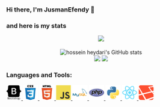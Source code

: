 ### Hi there, I'm JusmanEfendy 👋

### and here is my stats
<p align="center"><img src="https://www.codewars.com/users/JusmanEfendy/badges/large"/><br /><br />
  <img src="https://github-readme-stats.vercel.app/api?username=JusmanEfendy&show_icons=true&include_all_commits=true&theme=monokai" alt="hossein heydari's GitHub stats" /><br />
  <img src="https://github-readme-streak-stats.herokuapp.com?user=JusmanEfendy"/>
  <img src="https://github-readme-stats.vercel.app/api/top-langs/?username=JusmanEfendy&layout=compact&theme=monokai&langs_count=12"/><br />
</p>

<h3 align="left">Languages and Tools:</h3>
<p align="left"> <a href="https://getbootstrap.com" target="_blank" rel="noreferrer"> <img src="https://raw.githubusercontent.com/devicons/devicon/master/icons/bootstrap/bootstrap-plain-wordmark.svg" alt="bootstrap" width="40" height="40"/> </a> <a href="https://www.w3schools.com/css/" target="_blank" rel="noreferrer"> <img src="https://raw.githubusercontent.com/devicons/devicon/master/icons/css3/css3-original-wordmark.svg" alt="css3" width="40" height="40"/> </a> <a href="https://www.w3.org/html/" target="_blank" rel="noreferrer"> <img src="https://raw.githubusercontent.com/devicons/devicon/master/icons/html5/html5-original-wordmark.svg" alt="html5" width="40" height="40"/> </a>  <a href="https://developer.mozilla.org/en-US/docs/Web/JavaScript" target="_blank" rel="noreferrer"> <img src="https://raw.githubusercontent.com/devicons/devicon/master/icons/javascript/javascript-original.svg" alt="javascript" width="40" height="40"/> </a> <a href="https://www.mysql.com/" target="_blank" rel="noreferrer"> <img src="https://raw.githubusercontent.com/devicons/devicon/master/icons/mysql/mysql-original-wordmark.svg" alt="mysql" width="40" height="40"/> </a> <a href="https://www.php.net" target="_blank" rel="noreferrer"> <img src="https://raw.githubusercontent.com/devicons/devicon/master/icons/php/php-original.svg" alt="php" width="40" height="40"/> </a> <a href="https://python.org" target="_blank" rel="noreferrer"> <img src="https://github.com/devicons/devicon/blob/master/icons/python/python-original.svg" alt="bootstrap" width="40" height="40"/> </a> <a href="https://react.dev/" target="_blank" rel="noreferrer"> <img src="https://github.com/devicons/devicon/blob/master/icons/react/react-original.svg" alt="bootstrap" width="40" height="40"/> </a> <a href="https://laravel.com" target="_blank" rel="noreferrer"> <img src="https://github.com/devicons/devicon/blob/master/icons/laravel/laravel-plain.svg" alt="java" width="40" height="40"/> </a> </p>
